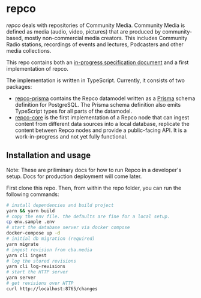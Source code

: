 # repco

*repco* deals with repositories of Community Media. Community Media is defined as media (audio, video, pictures) that are produced by community-based, mostly non-commercial media creators. This includes Community Radio stations, recordings of events and lectures, Podcasters and other media collections.

This repo contains both an [in-progress specification document](SPEC.md) and a first implementation of repco.

The implementation is written in TypeScript. Currently, it consists of two packages:
* [repco-prisma](./packages/repco-prisma) contains the Repco datamodel written as a [Prisma](https://www.prisma.io/) schema definition for PostgreSQL. The Prisma schema definition also emits TypeScript types for all parts of the datamodel.
* [repco-core](./packages/repco-core) is the first implementation of a Repco node that can ingest content from different data sources into a local database, replicate the content between Repco nodes and provide a public-facing API. It is a work-in-progress and not yet fully functional.

## Installation and usage

Note: These are priliminary docs for how to run Repco in a developer's setup. Docs for production deployment will come later.

First clone this repo. Then, from within the repo folder, you can run the following commands:
```sh
# install dependencies and build project
yarn && yarn build
# copy the env file. the defaults are fine for a local setup.
cp env.sample .env
# start the database server via docker compose
docker-compose up -d
# initial db migration (required)
yarn migrate
# ingest revision from cba.media
yarn cli ingest
# log the stored revisions
yarn cli log-revisions
# start the HTTP server
yarn server
# get revisions over HTTP
curl http://localhost:8765/changes
```
